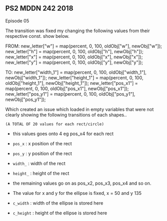 ## PS2 MDDN 242 2018

Episode 05

The transition was fixed my changing the following values from their respective const. show below.

  FROM:
  new_letter["w"] = map(percent, 0, 100, oldObj["w"], newObj["w"]);
  new_letter["h"] = map(percent, 0, 100, oldObj["h"], newObj["h"]);
  new_letter["x"] = map(percent, 0, 100, oldObj["x"], newObj["x"]);
  new_letter["y"] = map(percent, 0, 100, oldObj["y"], newObj["y"]);

  TO:
  new_letter["width_1"] = map(percent, 0, 100, oldObj["width_1"], newObj["width_1"]);
  new_letter["height_1"] = map(percent, 0, 100, oldObj["height_1"], newObj["height_1"]);
  new_letter["pos_x1"] = map(percent, 0, 100, oldObj["pos_x1"], newObj["pos_x1"]);
  new_letter["pos_y1"] = map(percent, 0, 100, oldObj["pos_y1"], newObj["pos_y1"]);

Which created an issue which loaded in empty variables that were not clearly showing the following transitions of each shapes..

	(A TOTAL OF 20 values for each rect/circle)
  * this values goes onto 4 eg pos_x4 for each rect
  * `pos_x` : x position of the rect
  * `pos_y` : y position of the rect
  * `width_` : width of the rect
  * `height_` : height of the rect
  * the remaining values go on as pos_x2, pos_x3, pos_x4 and so on.

  
  * The value for x and y for the ellipse is fixed, x = 50 and y 135
  * `c_width` : width of the ellipse is stored here
  * `c_height` : height of the ellipse is stored here

